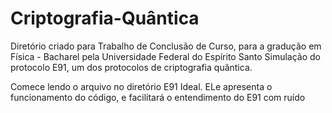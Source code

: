 # Criptografia-Quântica

Diretório criado para Trabalho de Conclusão de Curso, para a gradução em Física - Bacharel pela Universidade Federal do Espírito Santo
Simulação do protocolo E91, um dos protocolos de criptografia quântica.

Comece lendo o arquivo no diretório E91 Ideal. ELe apresenta o funcionamento do código, e facilitará o entendimento do E91 com ruído
